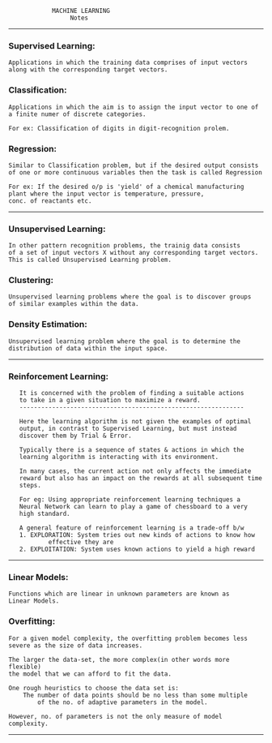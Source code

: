 <!-- page_number: true -->
<!-- $height: 9in -->
<!-- $width: 13in -->
	
				MACHINE LEARNING
				     Notes
                             

<!-- footer: Built w/ Marp ~ 2017 ~ by @vinaykumar2491 -->

-------------------------------------------------------------------------------------
### Supervised Learning:
	Applications in which the training data comprises of input vectors 
    along with the corresponding target vectors.
    
### Classification:
	Applications in which the aim is to assign the input vector to one of 
    a finite numer of discrete categories.
    
    For ex: Classification of digits in digit-recognition prolem.
### Regression:
	Similar to Classification problem, but if the desired output consists 
    of one or more continuous variables then the task is called Regression
    
    For ex: If the desired o/p is 'yield' of a chemical manufacturing 
    plant where the input vector is temperature, pressure, 
    conc. of reactants etc.
    
-------------------------------------------------------------------------------------
### Unsupervised Learning:
	In other pattern recognition problems, the trainig data consists 
    of a set of input vectors X without any corresponding target vectors.
    This is called Unsupervised Learning problem.
    
### Clustering:
	Unsupervised learning problems where the goal is to discover groups 
    of similar examples within the data.
    
### Density Estimation:
	Unsupervised learning problem where the goal is to determine the 
    distribution of data within the input space.

-------------------------------------------------------------------------------------
### Reinforcement Learning:
       
       It is concerned with the problem of finding a suitable actions
       to take in a given situation to maximize a reward.
       --------------------------------------------------------------
       
       Here the learning algorithm is not given the examples of optimal
       output, in contrast to Supervised Learning, but must instead 
       discover them by Trial & Error.
       
       Typically there is a sequence of states & actions in which the
       learning algorithm is interacting with its environment.
       
       In many cases, the current action not only affects the immediate 
       reward but also has an impact on the rewards at all subsequent time
       steps.
       
       For eg: Using appropriate reinforcement learning techniques a 
       Neural Network can learn to play a game of chessboard to a very 
       high standard.
       
       A general feature of reinforcement learning is a trade-off b/w
       1. EXPLORATION: System tries out new kinds of actions to know how
       		   effective they are
       2. EXPLOITATION: System uses known actions to yield a high reward
       
       

-------------------------------------------------------------------------------------  
### Linear Models:
	Functions which are linear in unknown parameters are known as 
    Linear Models.
    
### Overfitting:
	For a given model complexity, the overfitting problem becomes less 
    severe as the size of data increases.
    
    The larger the data-set, the more complex(in other words more flexible)
    the model that we can afford to fit the data.
    
    One rough heuristics to choose the data set is: 
    	The number of data points should be no less than some multiple
        	of the no. of adaptive parameters in the model.
            
    However, no. of parameters is not the only measure of model complexity.
    
-------------------------------------------------------------------------------------